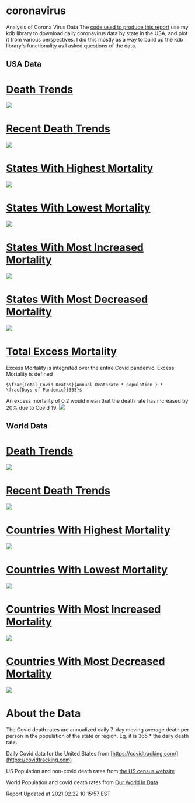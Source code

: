 # coronavirus
Analysis of Corona Virus Data
The [code used to produce this report](https://github.com/eichblatt/coronavirus) use my kdb library to download daily coronavirus data by state in the USA, and plot it from various perspectives.
I did this mostly as a way to build up the kdb library's functionality as I asked questions of the data.

## USA Data

# [Death Trends](./death_trends.svg) 
 <img src="./death_trends.svg">
  
# [Recent Death Trends](./recent_death_trends.svg)
 <img src="./recent_death_trends.svg">
 
# [States With Highest Mortality](./worst10.svg) 
 <img src="./worst10.svg">

# [States With Lowest Mortality](./best10.svg) 
 <img src="./best10.svg">

# [States With Most Increased Mortality](./most_increased.svg) 
 <img src="./most_increased.svg">
 
# [States With Most Decreased Mortality](./most_decreased.svg) 
 <img src="./most_decreased.svg">
 
# [Total Excess Mortality](./excess_by_state.svg) 
 Excess Mortality is integrated over the entire Covid pandemic. Excess Mortality is defined 
 ```
 $\frac{Total Covid Deaths}{Annual Deathrate * population } * \frac{Days of Pandemic}{365}$
 ```
 An excess mortality of 0.2 would mean that the 
 death rate has increased by 20% due to Covid 19.
 <img src="./excess_by_state.svg">

## World Data

# [Death Trends](./country_trends.svg)
 <img src="./country_trends.svg">

# [Recent Death Trends](./recent_country_trends.svg)
 <img src="./recent_country_trends.svg">

# [Countries With Highest Mortality](./worst10_countries.svg)
 <img src="./worst10_countries.svg">

# [Countries With Lowest Mortality](./best10_countries.svg)
 <img src="./best10_countries.svg">

# [Countries With Most Increased Mortality](./most_increased_country.svg)
 <img src="./most_increased_country.svg">

# [Countries With Most Decreased Mortality](./most_decreased_country.svg)
 <img src="./most_decreased_country.svg">


# About the Data

The Covid death rates are annualized daily 7-day moving average death per person in the population of the state or region. Eg. it is 365 * the daily death rate. 

Daily Covid data for the United States from [https://covidtracking.com/](https://covidtracking.com)

US Population and non-covid death rates from [the US census website](https://www.census.gov/programs-surveys/popest.html)

World Population and covid death rates from [Our World In Data](https://ourworldindata.org/covid-deaths)


Report Updated at 2021.02.22 10:15:57 EST
